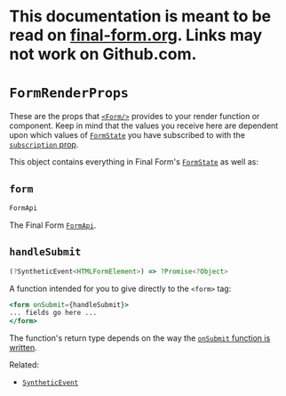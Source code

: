 # This documentation is meant to be read on [final-form.org](https://final-form.org/docs/react-final-form/types/FormRenderProps). Links may not work on Github.com.

# `FormRenderProps`

These are the props that [`<Form/>`](../api/Form) provides to your render function or component. Keep in mind that the values you receive here are dependent upon which values of [`FormState`](/docs/final-form/types/FormState) you have subscribed to with the [`subscription` prop](FormProps#subscription).

This object contains everything in Final Form's [`FormState`](/docs/final-form/types/FormState) as well as:

## `form`

```ts
FormApi
```

The Final Form [`FormApi`](/docs/final-form/types/FormApi).

## `handleSubmit`

```ts
(?SyntheticEvent<HTMLFormElement>) => ?Promise<?Object>
```

A function intended for you to give directly to the `<form>` tag:

<!-- prettier-ignore -->
```jsx
<form onSubmit={handleSubmit}>
... fields go here ...
</form>
```

The function's return type depends on the way the [`onSubmit` function is written](../types/FormProps#onsubmit).

Related:

- [`SyntheticEvent`](https://reactjs.org/docs/events.html)
